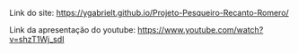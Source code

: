 Link do site: https://ygabrielt.github.io/Projeto-Pesqueiro-Recanto-Romero/

Link da apresentação do youtube: https://www.youtube.com/watch?v=shzT1Wj_sdI
